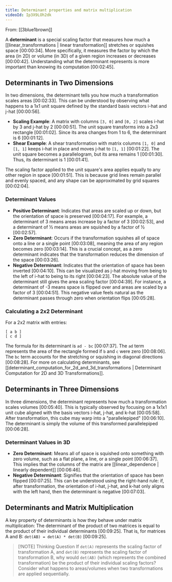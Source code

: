 ```yaml
---
title: Determinant properties and matrix multiplication
videoId: Ip3X9LOh2dk
---
```


From: [[3blue1brown]] <br/> 

A **determinant** is a special scaling factor that measures how much a [[linear_transformations | linear transformation]] stretches or squishes space <a class="yt-timestamp" data-t="00:00:34">[00:00:34]</a>. More specifically, it measures the factor by which the area (in 2D) or volume (in 3D) of a given region increases or decreases <a class="yt-timestamp" data-t="00:00:42">[00:00:42]</a>. Understanding what the determinant represents is more important than knowing its computation <a class="yt-timestamp" data-t="00:02:45">[00:02:45]</a>.

## Determinants in Two Dimensions

In two dimensions, the determinant tells you how much a transformation scales areas <a class="yt-timestamp" data-t="00:02:33">[00:02:33]</a>. This can be understood by observing what happens to a 1x1 unit square defined by the standard basis vectors i-hat and j-hat <a class="yt-timestamp" data-t="00:00:56">[00:00:56]</a>.

*   **Scaling Example**: A matrix with columns `[3, 0]` and `[0, 2]` scales i-hat by 3 and j-hat by 2 <a class="yt-timestamp" data-t="00:00:51">[00:00:51]</a>. The unit square transforms into a 2x3 rectangle <a class="yt-timestamp" data-t="00:01:02">[00:01:02]</a>. Since its area changes from 1 to 6, the determinant is 6 <a class="yt-timestamp" data-t="00:01:12">[00:01:12]</a>.
*   **Shear Example**: A shear transformation with matrix columns `[1, 0]` and `[1, 1]` keeps i-hat in place and moves j-hat to `[1, 1]` <a class="yt-timestamp" data-t="00:01:22">[00:01:22]</a>. The unit square becomes a parallelogram, but its area remains 1 <a class="yt-timestamp" data-t="00:01:30">[00:01:30]</a>. Thus, its determinant is 1 <a class="yt-timestamp" data-t="00:01:41">[00:01:41]</a>.

The scaling factor applied to the unit square's area applies equally to any other region in space <a class="yt-timestamp" data-t="00:01:51">[00:01:51]</a>. This is because grid lines remain parallel and evenly spaced, and any shape can be approximated by grid squares <a class="yt-timestamp" data-t="00:02:04">[00:02:04]</a>.

### Determinant Values

*   **Positive Determinant**: Indicates that areas are scaled up or down, but the orientation of space is preserved <a class="yt-timestamp" data-t="00:04:17">[00:04:17]</a>. For example, a determinant of 3 means areas increase by a factor of 3 <a class="yt-timestamp" data-t="00:02:53">[00:02:53]</a>, and a determinant of ½ means areas are squished by a factor of ½ <a class="yt-timestamp" data-t="00:02:57">[00:02:57]</a>.
*   **Zero Determinant**: Occurs if the transformation squishes all of space onto a line or a single point <a class="yt-timestamp" data-t="00:03:08">[00:03:08]</a>, meaning the area of any region becomes zero <a class="yt-timestamp" data-t="00:03:14">[00:03:14]</a>. This is a crucial concept, as a zero determinant indicates that the transformation reduces the dimension of the space <a class="yt-timestamp" data-t="00:03:26">[00:03:26]</a>.
*   **Negative Determinant**: Indicates that the orientation of space has been inverted <a class="yt-timestamp" data-t="00:04:10">[00:04:10]</a>. This can be visualized as j-hat moving from being to the left of i-hat to being to its right <a class="yt-timestamp" data-t="00:04:23">[00:04:23]</a>. The absolute value of the determinant still gives the area scaling factor <a class="yt-timestamp" data-t="00:04:39">[00:04:39]</a>. For instance, a determinant of -3 means space is flipped over and areas are scaled by a factor of 3 <a class="yt-timestamp" data-t="00:04:51">[00:04:51]</a>. This negative value feels natural as the determinant passes through zero when orientation flips <a class="yt-timestamp" data-t="00:05:28">[00:05:28]</a>.

### Calculating a 2x2 Determinant

For a 2x2 matrix with entries:
```
[ a b ]
[ c d ]
```
The formula for its determinant is `ad - bc` <a class="yt-timestamp" data-t="00:07:37">[00:07:37]</a>. The `ad` term represents the area of the rectangle formed if `b` and `c` were zero <a class="yt-timestamp" data-t="00:08:06">[00:08:06]</a>. The `bc` term accounts for the stretching or squishing in diagonal directions <a class="yt-timestamp" data-t="00:08:28">[00:08:28]</a>.
For more on calculating determinants, see [[determinant_computation_for_2d_and_3d_transformations | Determinant Computation for 2D and 3D Transformations]].

## Determinants in Three Dimensions

In three dimensions, the determinant represents how much a transformation scales volumes <a class="yt-timestamp" data-t="00:05:40">[00:05:40]</a>. This is typically observed by focusing on a 1x1x1 unit cube aligned with the basis vectors i-hat, j-hat, and k-hat <a class="yt-timestamp" data-t="00:05:58">[00:05:58]</a>. After transformation, this cube may warp into a "parallelepiped" <a class="yt-timestamp" data-t="00:06:10">[00:06:10]</a>. The determinant is simply the volume of this transformed parallelepiped <a class="yt-timestamp" data-t="00:06:28">[00:06:28]</a>.

### Determinant Values in 3D

*   **Zero Determinant**: Means all of space is squished onto something with zero volume, such as a flat plane, a line, or a single point <a class="yt-timestamp" data-t="00:06:37">[00:06:37]</a>. This implies that the columns of the matrix are [[linear_dependence | linearly dependent]] <a class="yt-timestamp" data-t="00:06:46">[00:06:46]</a>.
*   **Negative Determinant**: Signifies that the orientation of space has been flipped <a class="yt-timestamp" data-t="00:07:25">[00:07:25]</a>. This can be understood using the right-hand rule: if, after transformation, the orientation of i-hat, j-hat, and k-hat only aligns with the left hand, then the determinant is negative <a class="yt-timestamp" data-t="00:07:03">[00:07:03]</a>.

## Determinants and Matrix Multiplication

A key property of determinants is how they behave under matrix multiplication:
The determinant of the product of two matrices is equal to the product of their individual determinants <a class="yt-timestamp" data-t="00:09:25">[00:09:25]</a>.
That is, for matrices A and B: `det(AB) = det(A) * det(B)` <a class="yt-timestamp" data-t="00:09:25">[00:09:25]</a>.

> [!NOTE] Thinking Question
> If `det(A)` represents the scaling factor of transformation A, and `det(B)` represents the scaling factor of transformation B, why would `det(AB)` (which represents the combined transformation) be the product of their individual scaling factors? Consider what happens to areas/volumes when two transformations are applied sequentially.